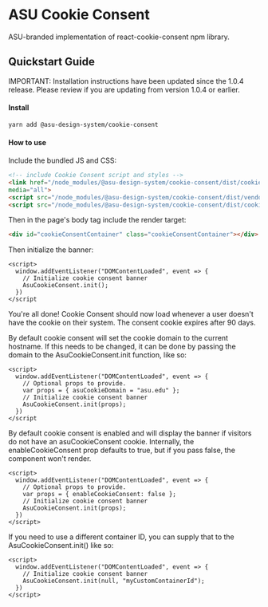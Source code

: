 # ASU Cookie Consent
ASU-branded implementation of react-cookie-consent npm library.

## Quickstart Guide

IMPORTANT: Installation instructions have been updated since the 1.0.4 release.
Please review if you are updating from version 1.0.4 or earlier.

#### Install

```bash
yarn add @asu-design-system/cookie-consent
```

#### How to use
Include the bundled JS and CSS:

```html
<!-- include Cookie Consent script and styles -->
<link href="/node_modules/@asu-design-system/cookie-consent/dist/cookie-consent.css" rel="stylesheet" type="text/css"
media="all">
<script src="/node_modules/@asu-design-system/cookie-consent/dist/vendor.js"></script>
<script src="/node_modules/@asu-design-system/cookie-consent/dist/cookie-consent.js"></script>
```

Then in the page's body tag include the render target:

```html
<div id="cookieConsentContainer" class="cookieConsentContainer"></div>
```

Then initialize the banner:

```
<script>
  window.addEventListener("DOMContentLoaded", event => {
    // Initialize cookie consent banner
    AsuCookieConsent.init();
  })
</script
```
You're all done! Cookie Consent should now load whenever a user doesn't have
the cookie on their system. The consent cookie expires after 90 days.

By default cookie consent will set the cookie domain to the current hostname.
If this needs to be changed, it can be done by passing the domain to the
AsuCookieConsent.init function, like so:

```
<script>
  window.addEventListener("DOMContentLoaded", event => {
    // Optional props to provide.
    var props = { asuCookieDomain = "asu.edu" };
    // Initialize cookie consent banner
    AsuCookieConsent.init(props);
  })
</script
```

By default cookie consent is enabled and will display the banner if visitors
do not have an asuCookieConsent cookie. Internally, the enableCookieConsent
prop defaults to true, but if you pass false, the component won't render.

```
<script>
  window.addEventListener("DOMContentLoaded", event => {
    // Optional props to provide.
    var props = { enableCookieConsent: false };
    // Initialize cookie consent banner
    AsuCookieConsent.init(props);
  })
</script>
```

If you need to use a different container ID, you can supply that to the
AsuCookieConsent.init() like so:

```
<script>
  window.addEventListener("DOMContentLoaded", event => {
    // Initialize cookie consent banner
    AsuCookieConsent.init(null, "myCustomContainerId");
  })
</script>
```
